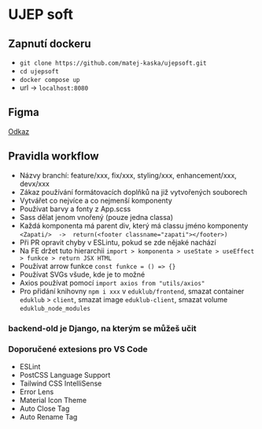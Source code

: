 # UJEP soft
## Zapnutí dockeru
- ``git clone https://github.com/matej-kaska/ujepsoft.git``
- ``cd ujepsoft``
- ``docker compose up``
- url -> ``localhost:8080``

## Figma
[Odkaz](https://www.figma.com/file/lvROE5Fqhf1coV0eAV8Yrh/UJEB-Soft?type=design&node-id=0-1&mode=design&t=MtY7qnJbEXPnkw6I-0)

## Pravidla workflow
- Názvy branchí: feature/xxx, fix/xxx, styling/xxx, enhancement/xxx, devx/xxx
- Zákaz používání formátovacích doplňků na již vytvořených souborech
- Vytvářet co nejvíce a co nejmenší komponenty
- Používat barvy a fonty z App.scss
- Sass dělat jenom vnořený (pouze jedna classa)
- Každá komponenta má parent div, který má classu jméno komponenty `<Zapati/>  ->  return(<footer classname="zapati"></footer>)`
- Při PR opravit chyby v ESLintu, pokud se zde nějaké nachází
- Na FE držet tuto hierarchii `import > komponenta > useState > useEffect > funkce > return JSX HTML`
- Používat arrow funkce `const funkce = () => {}`
- Používat SVGs všude, kde je to možné
- Axios používat pomocí `import axios from "utils/axios"`
- Pro přidání knihovny `npm i xxx` v `eduklub/frontend`, smazat container `eduklub` > `client`, smazat image `eduklub-client`, smazat volume `eduklub_node_modules`

### backend-old je Django, na kterým se můžeš učit

### Doporučené extesions pro VS Code
- ESLint
- PostCSS Language Support
- Tailwind CSS IntelliSense
- Error Lens
- Material Icon Theme
- Auto Close Tag
- Auto Rename Tag
